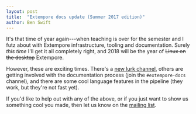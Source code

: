 ```yaml
---
layout: post
title:  "Extempore docs update (Summer 2017 edition)"
author: Ben Swift
---
```


It's that time of year again---when teaching is over for the semester and I futz
about with Extempore infrastructure, tooling and documentation. Surely *this
time* I'll get it all completely right, and 2018 will be the year of <del>Linux
on the desktop</del> Extempore.

However, these are exciting times. There's a [new lurk
channel](https://talk.lurk.org/), others are getting involved with the
documentation process (join the `#extempore-docs` channel), and there are some
cool language features in the pipeline (they work, but they're not fast yet).

If you'd like to help out with any of the above, or if you just want to show us
something cool you made, then let us know on the [mailing
list](mailto:extemporelang@googlegroups.com).
